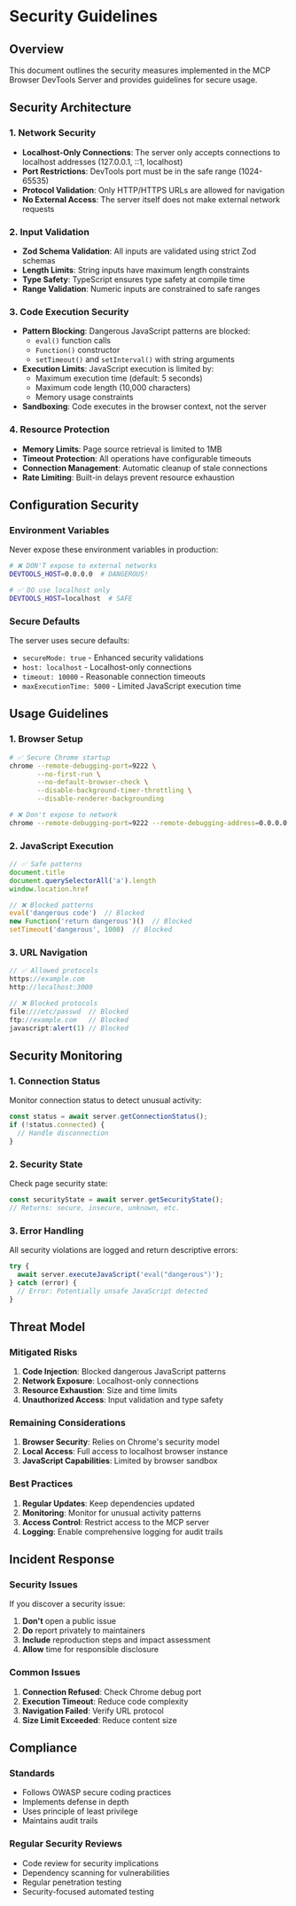 # Security Guidelines

## Overview
This document outlines the security measures implemented in the MCP Browser DevTools Server and provides guidelines for secure usage.

## Security Architecture

### 1. Network Security
- **Localhost-Only Connections**: The server only accepts connections to localhost addresses (127.0.0.1, ::1, localhost)
- **Port Restrictions**: DevTools port must be in the safe range (1024-65535)
- **Protocol Validation**: Only HTTP/HTTPS URLs are allowed for navigation
- **No External Access**: The server itself does not make external network requests

### 2. Input Validation
- **Zod Schema Validation**: All inputs are validated using strict Zod schemas
- **Length Limits**: String inputs have maximum length constraints
- **Type Safety**: TypeScript ensures type safety at compile time
- **Range Validation**: Numeric inputs are constrained to safe ranges

### 3. Code Execution Security
- **Pattern Blocking**: Dangerous JavaScript patterns are blocked:
  - `eval()` function calls
  - `Function()` constructor
  - `setTimeout()` and `setInterval()` with string arguments
- **Execution Limits**: JavaScript execution is limited by:
  - Maximum execution time (default: 5 seconds)
  - Maximum code length (10,000 characters)
  - Memory usage constraints
- **Sandboxing**: Code executes in the browser context, not the server

### 4. Resource Protection
- **Memory Limits**: Page source retrieval is limited to 1MB
- **Timeout Protection**: All operations have configurable timeouts
- **Connection Management**: Automatic cleanup of stale connections
- **Rate Limiting**: Built-in delays prevent resource exhaustion

## Configuration Security

### Environment Variables
Never expose these environment variables in production:
```bash
# ❌ DON'T expose to external networks
DEVTOOLS_HOST=0.0.0.0  # DANGEROUS!

# ✅ DO use localhost only
DEVTOOLS_HOST=localhost  # SAFE
```

### Secure Defaults
The server uses secure defaults:
- `secureMode: true` - Enhanced security validations
- `host: localhost` - Localhost-only connections
- `timeout: 10000` - Reasonable connection timeouts
- `maxExecutionTime: 5000` - Limited JavaScript execution time

## Usage Guidelines

### 1. Browser Setup
```bash
# ✅ Secure Chrome startup
chrome --remote-debugging-port=9222 \
       --no-first-run \
       --no-default-browser-check \
       --disable-background-timer-throttling \
       --disable-renderer-backgrounding

# ❌ Don't expose to network
chrome --remote-debugging-port=9222 --remote-debugging-address=0.0.0.0  # DANGEROUS!
```

### 2. JavaScript Execution
```javascript
// ✅ Safe patterns
document.title
document.querySelectorAll('a').length
window.location.href

// ❌ Blocked patterns
eval('dangerous code')  // Blocked
new Function('return dangerous')()  // Blocked
setTimeout('dangerous', 1000)  // Blocked
```

### 3. URL Navigation
```javascript
// ✅ Allowed protocols
https://example.com
http://localhost:3000

// ❌ Blocked protocols
file:///etc/passwd  // Blocked
ftp://example.com   // Blocked
javascript:alert(1) // Blocked
```

## Security Monitoring

### 1. Connection Status
Monitor connection status to detect unusual activity:
```typescript
const status = await server.getConnectionStatus();
if (!status.connected) {
  // Handle disconnection
}
```

### 2. Security State
Check page security state:
```typescript
const securityState = await server.getSecurityState();
// Returns: secure, insecure, unknown, etc.
```

### 3. Error Handling
All security violations are logged and return descriptive errors:
```typescript
try {
  await server.executeJavaScript('eval("dangerous")');
} catch (error) {
  // Error: Potentially unsafe JavaScript detected
}
```

## Threat Model

### Mitigated Risks
1. **Code Injection**: Blocked dangerous JavaScript patterns
2. **Network Exposure**: Localhost-only connections
3. **Resource Exhaustion**: Size and time limits
4. **Unauthorized Access**: Input validation and type safety

### Remaining Considerations
1. **Browser Security**: Relies on Chrome's security model
2. **Local Access**: Full access to localhost browser instance
3. **JavaScript Capabilities**: Limited by browser sandbox

### Best Practices
1. **Regular Updates**: Keep dependencies updated
2. **Monitoring**: Monitor for unusual activity patterns
3. **Access Control**: Restrict access to the MCP server
4. **Logging**: Enable comprehensive logging for audit trails

## Incident Response

### Security Issues
If you discover a security issue:
1. **Don't** open a public issue
2. **Do** report privately to maintainers
3. **Include** reproduction steps and impact assessment
4. **Allow** time for responsible disclosure

### Common Issues
1. **Connection Refused**: Check Chrome debug port
2. **Execution Timeout**: Reduce code complexity
3. **Navigation Failed**: Verify URL protocol
4. **Size Limit Exceeded**: Reduce content size

## Compliance

### Standards
- Follows OWASP secure coding practices
- Implements defense in depth
- Uses principle of least privilege
- Maintains audit trails

### Regular Security Reviews
- Code review for security implications
- Dependency scanning for vulnerabilities
- Regular penetration testing
- Security-focused automated testing